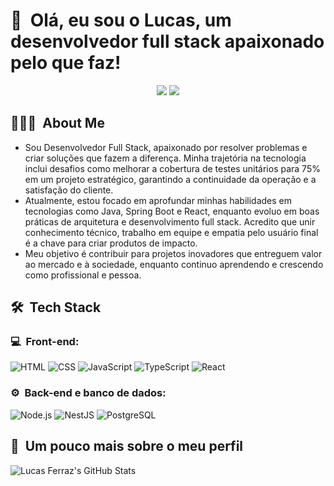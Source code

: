 <h1>👋 &nbsp;Olá, eu sou o Lucas, um desenvolvedor full stack apaixonado pelo que faz!</h1>
<p align="center">
<a href="https://www.linkedin.com/in/lucas-ferraz-cruz/"><img src="https://img.shields.io/badge/-Lucas%20Ferraz%20Cruz-0077B5?style=flat-square&logo=Linkedin&logoColor=white"/></a>
<a href="mailto:lucas.ferraz1906@gmail.com"><img src="https://img.shields.io/badge/-lucas.ferraz1906@gmail.com-D14836?style=flat-square&logo=Gmail&logoColor=white"/></a>

</p>

<h2> 👨🏻‍💻 &nbsp;About Me </h2>

- Sou Desenvolvedor Full Stack, apaixonado por resolver problemas e criar soluções que fazem a diferença. Minha trajetória na tecnologia inclui desafios como melhorar a cobertura de testes unitários para 75% em um projeto estratégico, garantindo a continuidade da operação e a satisfação do cliente.
- Atualmente, estou focado em aprofundar minhas habilidades em tecnologias como Java, Spring Boot e React, enquanto evoluo em boas práticas de arquitetura e desenvolvimento full stack. Acredito que unir conhecimento técnico, trabalho em equipe e empatia pelo usuário final é a chave para criar produtos de impacto.
- Meu objetivo é contribuir para projetos inovadores que entreguem valor ao mercado e à sociedade, enquanto continuo aprendendo e crescendo como profissional e pessoa.

<h2> 🛠 &nbsp;Tech Stack</h2>
<h3>💻 &nbsp;Front-end:</h3>

![HTML](https://img.shields.io/badge/-HTML-333333?style=flat&logo=HTML5)
![CSS](https://img.shields.io/badge/-CSS-333333?style=flat&logo=CSS3&logoColor=1572B6)
![JavaScript](https://img.shields.io/badge/-JavaScript-333333?style=flat&logo=javascript)
![TypeScript](https://img.shields.io/badge/-TypeScript-333333?style=flat&logo=typescript&logoColor=2D79C7)
![React](https://img.shields.io/badge/-React-333333?style=flat&logo=react)

<h3>⚙️ &nbsp;Back-end e banco de dados:</h3>

![Node.js](https://img.shields.io/badge/-Node.js-333333?style=flat&logo=node.js)
![NestJS](https://img.shields.io/badge/-NestJS-333333?style=flat&logo=nestjs&logoColor=E535AB)
![PostgreSQL](https://img.shields.io/badge/-PostgreSQL-333333?style=flat&logo=postgresql)

<h2>🚀 &nbsp;Um pouco mais sobre o meu perfil</h2>

![Lucas Ferraz's GitHub Stats](https://github-readme-stats.vercel.app/api?username=LucasFerrazCruz&show_icons=true&theme=dracula)
